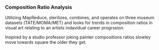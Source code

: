 ### Composition Ratio Analysis
Utilizing MapReduce, sterilizes, combines, and operates on three museum datasets (TATE/MOMA/MET) and looks for trends in composition ratios in visual art relating to an artists indavidual career progrssion. 

Inspired by a studio professor joking painter compositions ratios slowley move towards square the older they get.

